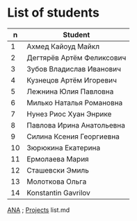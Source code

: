 # List of students 

|  n | Student   |
|----|-----------|
|   1 | Ахмед Кайоуд Майкл         |
|   2 | Дегтярёв Артём Феликсович  |
|   3 | Зубов Владислав Иванович   |
|   4 | Кузнецов Артём Игоревич    |
|   5 | Лежнина Юлия Павловна      |
|   6 | Милько Наталья Романовна   |
|   7 | Нунез Риос Хуан Энрике     |
|   8 | Павлова Ирина Анатольевна  |
|   9 | Силина Ксения Георгиевна   |
|  10 | Зюрюкина Екатерина         |
|  11 | Ермолаева Мария            |
|  12 | Сташевски Эмиль            |
|  13 | Молоткова Ольга            |
|  14 | Konstantin Gavrilov        |



[ANA](../README.md) ; [Projects](Projects.md)
list.md
